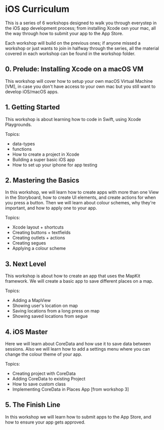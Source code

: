# **iOS Curriculum**

This is a series of 6 workshops designed to walk you through everystep in the iOS app development process; from installing Xcode oxn your mac, all the way through how to submit your app to the App Store.

Each workshop will build on the previous ones; if anyone missed a workshop or just wants to join in halfway through the series, all the material covered in each workshop can be found in the workshop folder.

## **0. Prelude: Installing Xcode on a macOS VM**

This workshop will cover how to setup your own macOS Virtual Machine [VM], in case you don't have access to your own mac but you still want to develop iOS/macOS apps.

## **1. Getting Started**

This workshop is about learning how to code in Swift, using Xcode Playgrounds.

Topics:

- data-types
- functions
- How to create a project in Xcode
- Building a super basic iOS app
- How to set up your iphone for app testing

## **2. Mastering the Basics**

In this workshop, we will learn how to create apps with more than one View in the Storyboard, how to create UI elements, and create actions for when you press a button. Then we will learn about colour schemes, why they're important, and how to apply one to your app.

Topics:

- Xcode layout + shortcuts
- Creating buttons + textfields
- Creating outlets + actions
- Creating segues
- Applying a colour scheme

## **3. Next Level**

This workshop is about how to create an app that uses the MapKit framework. We will create a basic app to save different places on a map.

Topics:

- Adding a MapView
- Showing user's location on map
- Saving locations from a long press on map
- Showing saved locations from segue

## **4. iOS Master**

Here we will learn about CoreData and how use it to save data between sessions. Also we will learn how to add a settings menu where you can change the colour theme of your app.

Topics:

- Creating project with CoreData
- Adding CoreData to existing Project
- How to save custom class
- Implementing CoreData in Places App [from workshop 3]

## **5. The Finish Line**

In this workshop we will learn how to submit apps to the App Store, and how to ensure your app gets approved.